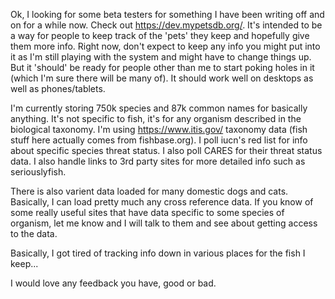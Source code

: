 Ok, I looking for some beta testers for something I have been writing off and on for a while now. Check out https://dev.mypetsdb.org/. It's intended to be a way for people to keep track of the 'pets' they keep and hopefully give them more info. Right now, don't expect to keep any info you might put into it as I'm still playing with the system and might have to change things up. But it 'should' be ready for people other than me to start poking holes in it (which I'm sure there will be many of).  It should work well on desktops as well as phones/tablets.

I'm currently storing 750k species and 87k common names for basically anything. It's not specific to fish, it's for any organism described in the biological taxonomy. I'm using https://www.itis.gov/ taxonomy data (fish stuff here actually comes from fishbase.org). I poll iucn's red list for info about specific species threat status. I also poll CARES for their threat status data.  I also handle links to 3rd party sites for more detailed info such as seriouslyfish.

There is also varient data loaded for many domestic dogs and cats.  Basically, I can load pretty much any cross reference data.  If you know of some really useful sites that have data specific to some species of organism, let me know and I will talk to them and see about getting access to the data.

Basically, I got tired of tracking info down in various places for the fish I keep...

I would love any feedback you have, good or bad.
